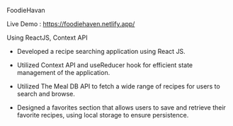 FoodieHavan 

Live Demo : https://foodiehaven.netlify.app/

Using ReactJS, Context API

-	Developed a recipe searching application using React JS.
  
-	Utilized Context API and useReducer hook for efficient state management of the application.
	
-	Utilized The Meal DB API to fetch a wide range of recipes for users to search and browse.
  
-	Designed a favorites section that allows users to save and retrieve their favorite recipes, using local storage to ensure persistence.
